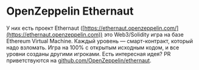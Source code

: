 # OpenZeppelin Ethernaut

У них есть проект Ethernaut ([https://ethernaut.openzeppelin.com/](https://ethernaut.openzeppelin.com)) это Web3/Solidity игра на базе Ethereum Virtual Machine. Каждый уровень — смарт-контракт, который надо взломать. Игра на 100% с открытым исходным кодом, и все уровни созданы другими игроками. Есть интересная идея? PR приветствуются на [github.com/OpenZeppelin/ethernaut](https://github.com/OpenZeppelin/ethernaut).
